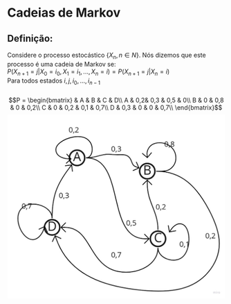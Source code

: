 # Cadeias de Markov

## Definição: 
Considere o processo estocástico {$X_{n},n\in N$}. Nós dizemos que este processo é uma cadeia de Markov se:  
$P(X_{n+1}=j|X_{0}=i_{0},X_{1}=i_{1},...,X_{n}=i)=P(X_{n+1}=j|X_{n}=i)$  
Para todos estados $i,j,i_{0},...,i_{n-1}$  
<br>
$$P = \begin{bmatrix} & A & B & C & D\\
A & 0,2& 0,3 & 0,5 & 0\\
B & 0 & 0,8 & 0 & 0,2\\
C & 0 & 0,2 & 0,1 & 0,7\\
D & 0,3 & 0 & 0 & 0,7\\
\end{bmatrix}$$ 
![](imagens/ex_markov_1.jpg)